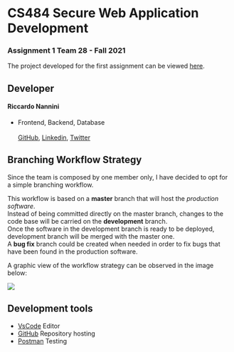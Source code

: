 # CS484 Secure Web Application Development

### Assignment 1 Team 28 - Fall 2021 

The project developed for the first assignment can be viewed [here](https://uic-cs484.github.io/assignment-1---team-project-proposal-team-28/proposal.html).

## Developer
 #### Riccardo Nannini 
- Frontend, Backend, Database
<br><br>
[GitHub](https://github.com/riccardo-nannini), [Linkedin](https://www.linkedin.com/in/riccardo-nannini/), [Twitter](https://twitter.com/NanniniRiccardo)

## Branching Workflow Strategy

Since the team is composed by one member only, I have decided to opt for a simple branching workflow.

This workflow is based on a **master** branch that will host the _production software_.<br>
Instead of being committed directly on the master branch, changes to the code base will be carried on the **development** branch.<br>
Once the software in the development branch is ready to be deployed, development branch will be merged with the master one.<br>
A **bug fix** branch could be created when needed in order to fix bugs that have been found in the production software.

A graphic view of the workflow strategy can be observed in the image below:

![](https://github.com/UIC-CS484/assignment-1---team-project-proposal-team-28/blob/master/branching_workflow?raw=true)



## Development tools

- [VsCode](https://code.visualstudio.com/) Editor
- [GitHub](https://github.com/) Repository hosting
- [Postman](https://www.postman.com/) Testing
